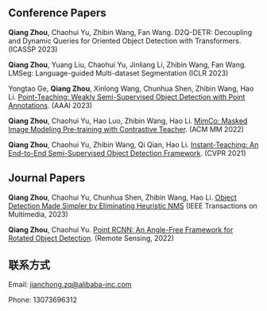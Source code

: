 ## Conference Papers


**Qiang Zhou**, Chaohui Yu, Zhibin Wang, Fan Wang. D2Q-DETR: Decoupling and Dynamic Queries for Oriented Object Detection with Transformers. (ICASSP 2023)

**Qiang Zhou**, Yuang Liu, Chaohui Yu, Jinliang Li, Zhibin Wang, Fan Wang. LMSeg: Language-guided Multi-dataset Segmentation (ICLR 2023)

Yongtao Ge, **Qiang Zhou**, Xinlong Wang, Chunhua Shen, Zhibin Wang, Hao Li. [Point-Teaching: Weakly Semi-Supervised Object Detection with Point Annotations](https://arxiv.org/abs/2206.00274). (AAAI 2023)

**Qiang Zhou**, Chaohui Yu, Hao Luo, Zhibin Wang, Hao Li. [MimCo: Masked Image Modeling Pre-training with Contrastive Teacher](https://dl.acm.org/doi/abs/10.1145/3503161.3548173). (ACM MM 2022)

**Qiang Zhou**, Chaohui Yu, Zhibin Wang, Qi Qian, Hao Li. [Instant-Teaching: An End-to-End Semi-Supervised Object Detection Framework](https://openaccess.thecvf.com/content/CVPR2021/papers/Zhou_Instant-Teaching_An_End-to-End_Semi-Supervised_Object_Detection_Framework_CVPR_2021_paper.pdf). (CVPR 2021)


## Journal Papers

**Qiang Zhou**, Chaohui Yu, Chunhua Shen, Zhibin Wang, Hao Li. [Object Detection Made Simpler by Eliminating Heuristic NMS](https://arxiv.org/abs/2101.11782) (IEEE Transactions on Multimedia, 2023)

**Qiang Zhou**, Chaohui Yu. [Point RCNN: An Angle-Free Framework for Rotated Object Detection](https://www.mdpi.com/2072-4292/14/11/2605). (Remote Sensing, 2022)


## 联系方式

Email: jianchong.zq@alibaba-inc.com

Phone: 13073696312
